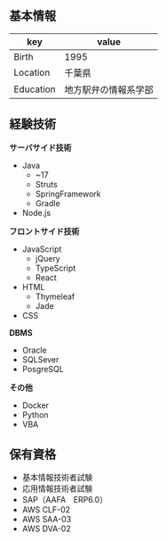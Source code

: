 ## 基本情報

|key|value|
|----|----|
|Birth|1995|
|Location|千葉県|
|Education|地方駅弁の情報系学部|

## 経験技術
**サーバサイド技術**
* Java
  * ~17 
  * Struts
  * SpringFramework
  * Gradle
* Node.js

**フロントサイド技術**
* JavaScript
  * jQuery
  * TypeScript
  * React
* HTML
  * Thymeleaf
  * Jade
* CSS

**DBMS**
* Oracle
* SQLSever
* PosgreSQL

**その他**
* Docker
* Python
* VBA

## 保有資格
* 基本情報技術者試験
* 応用情報技術者試験
* SAP（AAFA　ERP6.0）
* AWS CLF-02
* AWS SAA-03
* AWS DVA-02

